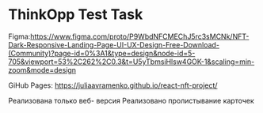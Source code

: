 # ThinkOpp Test Task

Figma:https://www.figma.com/proto/P9WbdNFCMEChJ5rc3sMCNk/NFT-Dark-Responsive-Landing-Page-UI-UX-Design-Free-Download-(Community)?page-id=0%3A1&type=design&node-id=5-705&viewport=53%2C262%2C0.3&t=U5yTbmsiHlsw4GOK-1&scaling=min-zoom&mode=design

GiHub Pages: https://juliaavramenko.github.io/react-nft-project/

Реализована только веб- версия
Реализовано пролистывание карточек
